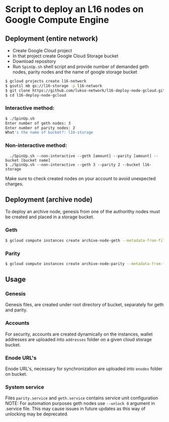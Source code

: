 # Script to deploy an L16 nodes on Google Compute Engine


## Deployment (entire network)
* Create Google Cloud project
* In that project create Google Cloud Storage bucket
* Download repository
* Run `SpinUp.sh` shell script and provide number of demanded geth nodes, parity nodes and the name of google storage bucket

```bash
$ gcloud projects create l16-network
$ gsutil mb gs://l16-storage -p l16-network
$ git clone https://github.com/lukso-network/l16-deploy-node-gcloud.git
$ cd l16-deploy-node-gcloud
```

### Interactive method: 
```bash
$ ./SpinUp.sh
Enter number of geth nodes: 3
Enter number of parity nodes: 2
What's the name of bucket?: l16-storage
```
### Non-interactive method: 
```
  ./SpinUp.sh --non-interactive --geth [amount] --parity [amount] --bucket [bucket name]
$ ./SpinUp.sh --non-interactive --geth 3 --parity 2 --bucket l16-storage
```

Make sure to check created nodes on your account to avoid unexpected charges.

## Deployment (archive node)
To deploy an archive node, genesis from one of the authorithy nodes must be created and placed in a storage bucket.

### Geth
```bash
$ gcloud compute instances create archive-node-geth --metadata-from-file startup-script=./setup-archive-node-geth.sh --zone=europe-west3-c --boot-disk-size=50GB
```

### Parity
```bash
$ gcloud compute instances create archive-node-parity --metadata-from-file startup-script=./setup-archive-node-parity.sh --zone=europe-west3-c --boot-disk-size=50GB
```

## Usage

### Genesis

Genesis files, are created under root directory of bucket, separately for geth and parity.

### Accounts

For security, accounts are created dynamically on the instances, wallet addresses are uploaded into `addresses` folder on a given cloud storage bucket.



### Enode URL's

Enode URL's, necessary for synchronization are uploaded into `enodes` folder on bucket.

### System service

Files `parity.service` and `geth.service` contains service unit configuration 
NOTE: For automation purposes geth nodes use `--unlock 0` argument in .service file. 
This may cause issues in future updates as this way of unlocking may be deprecated.
